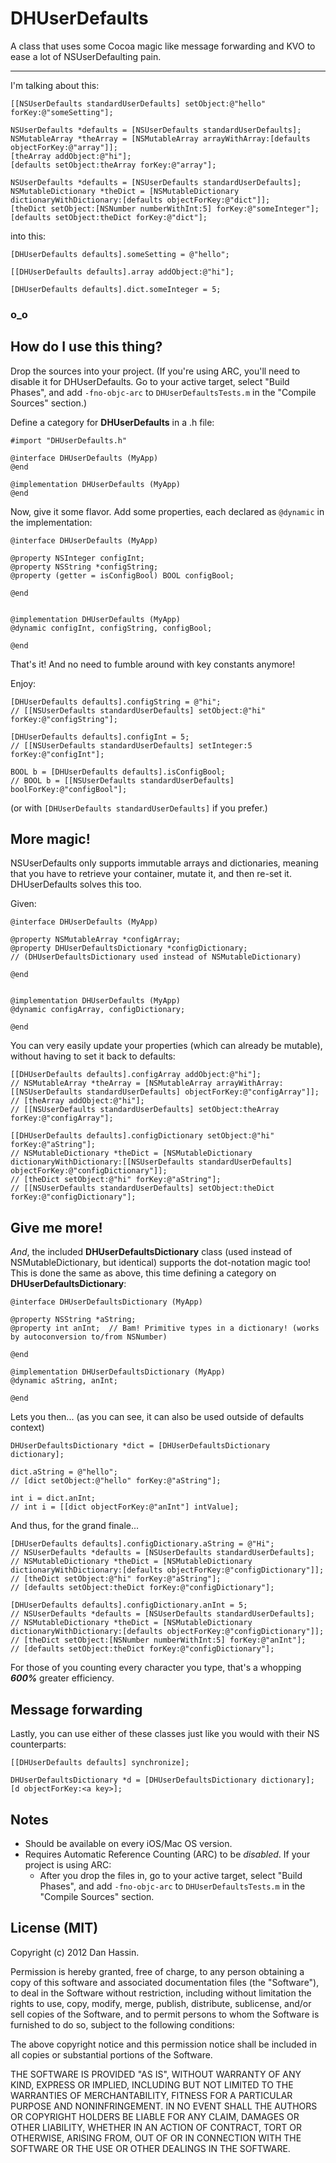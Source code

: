 **DHUserDefaults**
=======
A class that uses some Cocoa magic like message forwarding and KVO to ease a lot of NSUserDefaulting pain.

****

I'm talking about this:

```objc
[[NSUserDefaults standardUserDefaults] setObject:@"hello" forKey:@"someSetting"];
```
```objc
NSUserDefaults *defaults = [NSUserDefaults standardUserDefaults];
NSMutableArray *theArray = [NSMutableArray arrayWithArray:[defaults objectForKey:@"array"]];
[theArray addObject:@"hi"];
[defaults setObject:theArray forKey:@"array"];
```
```objc
NSUserDefaults *defaults = [NSUserDefaults standardUserDefaults];
NSMutableDictionary *theDict = [NSMutableDictionary dictionaryWithDictionary:[defaults objectForKey:@"dict"]];
[theDict setObject:[NSNumber numberWithInt:5] forKey:@"someInteger"];
[defaults setObject:theDict forKey:@"dict"];
```

into this:

```objc
[DHUserDefaults defaults].someSetting = @"hello";
```
```objc
[[DHUserDefaults defaults].array addObject:@"hi"];
```
```objc
[DHUserDefaults defaults].dict.someInteger = 5;
```

### **o_o**


How do I use this thing?
--------------

Drop the sources into your project. (If you're using ARC, you'll need to disable it for DHUserDefaults. Go to your active target, select "Build Phases", and add `-fno-objc-arc` to `DHUserDefaultsTests.m` in the "Compile Sources" section.)

Define a category for **DHUserDefaults** in a .h file:

```objc
#import "DHUserDefaults.h"

@interface DHUserDefaults (MyApp)
@end

@implementation DHUserDefaults (MyApp)
@end
```
 
Now, give it some flavor. Add some properties, each declared as `@dynamic` in the implementation:

```objc
@interface DHUserDefaults (MyApp)

@property NSInteger configInt;
@property NSString *configString;
@property (getter = isConfigBool) BOOL configBool;

@end


@implementation DHUserDefaults (MyApp)
@dynamic configInt, configString, configBool;

@end
```

That's it! And no need to fumble around with key constants anymore!

Enjoy:

```objc
[DHUserDefaults defaults].configString = @"hi";
// [[NSUserDefaults standardUserDefaults] setObject:@"hi" forKey:@"configString"];

[DHUserDefaults defaults].configInt = 5;
// [[NSUserDefaults standardUserDefaults] setInteger:5 forKey:@"configInt"];

BOOL b = [DHUserDefaults defaults].isConfigBool;
// BOOL b = [[NSUserDefaults standardUserDefaults] boolForKey:@"configBool"];
```
 
(or with `[DHUserDefaults standardUserDefaults]` if you prefer.)
 
More magic!
----------

NSUserDefaults only supports immutable arrays and dictionaries, meaning that you have to retrieve your container, mutate it, and then re-set it. DHUserDefaults solves this too.

Given:

```objc
@interface DHUserDefaults (MyApp)

@property NSMutableArray *configArray;
@property DHUserDefaultsDictionary *configDictionary;
// (DHUserDefaultsDictionary used instead of NSMutableDictionary)

@end


@implementation DHUserDefaults (MyApp)
@dynamic configArray, configDictionary;

@end
```

You can very easily update your properties (which can already be mutable), without having to set it back to defaults:

```objc
[[DHUserDefaults defaults].configArray addObject:@"hi"];
// NSMutableArray *theArray = [NSMutableArray arrayWithArray:[[NSUserDefaults standardUserDefaults] objectForKey:@"configArray"]];
// [theArray addObject:@"hi"];
// [[NSUserDefaults standardUserDefaults] setObject:theArray forKey:@"configArray"];

[[DHUserDefaults defaults].configDictionary setObject:@"hi" forKey:@"aString"];
// NSMutableDictionary *theDict = [NSMutableDictionary dictionaryWithDictionary:[[NSUserDefaults standardUserDefaults] objectForKey:@"configDictionary"]];
// [theDict setObject:@"hi" forKey:@"aString"];
// [[NSUserDefaults standardUserDefaults] setObject:theDict forKey:@"configDictionary"];
```

Give me more!
---------

_And_, the included **DHUserDefaultsDictionary** class (used instead of NSMutableDictionary, but identical) supports the dot-notation magic too! This is done the same as above, this time defining a category on **DHUserDefaultsDictionary**:

```objc
@interface DHUserDefaultsDictionary (MyApp)

@property NSString *aString;
@property int anInt;  // Bam! Primitive types in a dictionary! (works by autoconversion to/from NSNumber)

@end

@implementation DHUserDefaultsDictionary (MyApp)
@dynamic aString, anInt;

@end
```

Lets you then... (as you can see, it can also be used outside of defaults context)

```objc
DHUserDefaultsDictionary *dict = [DHUserDefaultsDictionary dictionary];

dict.aString = @"hello";
// [dict setObject:@"hello" forKey:@"aString"];

int i = dict.anInt;
// int i = [[dict objectForKey:@"anInt"] intValue];
```

And thus, for the grand finale...

```objc
[DHUserDefaults defaults].configDictionary.aString = @"Hi";
// NSUserDefaults *defaults = [NSUserDefaults standardUserDefaults];
// NSMutableDictionary *theDict = [NSMutableDictionary dictionaryWithDictionary:[defaults objectForKey:@"configDictionary"]];
// [theDict setObject:@"hi" forKey:@"aString"];
// [defaults setObject:theDict forKey:@"configDictionary"];

[DHUserDefaults defaults].configDictionary.anInt = 5;
// NSUserDefaults *defaults = [NSUserDefaults standardUserDefaults];
// NSMutableDictionary *theDict = [NSMutableDictionary dictionaryWithDictionary:[defaults objectForKey:@"configDictionary"]];
// [theDict setObject:[NSNumber numberWithInt:5] forKey:@"anInt"];
// [defaults setObject:theDict forKey:@"configDictionary"];
```

For those of you counting every character you type, that's a whopping _**600%**_ greater efficiency.

Message forwarding
--------

Lastly, you can use either of these classes just like you would with their NS counterparts:

```objc
[[DHUserDefaults defaults] synchronize];
```

```objc
DHUserDefaultsDictionary *d = [DHUserDefaultsDictionary dictionary];
[d objectForKey:<a key>];
```

Notes
-------

* Should be available on every iOS/Mac OS version.
* Requires Automatic Reference Counting (ARC) to be _disabled_. If your project is using ARC:
  * After you drop the files in, go to your active target, select "Build Phases", and add `-fno-objc-arc` to `DHUserDefaultsTests.m` in the "Compile Sources" section.

License (MIT)
---------

Copyright (c) 2012 Dan Hassin.

Permission is hereby granted, free of charge, to any person obtaining a copy of this software and associated documentation files (the
"Software"), to deal in the Software without restriction, including without limitation the rights to use, copy, modify, merge, publish, distribute, sublicense, and/or sell copies of the Software, and to permit persons to whom the Software is furnished to do so, subject to the following conditions:

The above copyright notice and this permission notice shall be included in all copies or substantial portions of the Software.

THE SOFTWARE IS PROVIDED "AS IS", WITHOUT WARRANTY OF ANY KIND, EXPRESS OR IMPLIED, INCLUDING BUT NOT LIMITED TO THE WARRANTIES OF MERCHANTABILITY, FITNESS FOR A PARTICULAR PURPOSE AND NONINFRINGEMENT. IN NO EVENT SHALL THE AUTHORS OR COPYRIGHT HOLDERS BE LIABLE FOR ANY CLAIM, DAMAGES OR OTHER LIABILITY, WHETHER IN AN ACTION OF CONTRACT, TORT OR OTHERWISE, ARISING FROM, OUT OF OR IN CONNECTION WITH THE SOFTWARE OR THE USE OR OTHER DEALINGS IN THE SOFTWARE.
